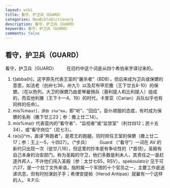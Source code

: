 ```yaml
---
layout: wiki
title: 看守，护卫兵（GUARD）
categories: NewBibleDictionary
description: 看守，护卫兵（GUARD）
keywords: 看守，护卫兵（GUARD）
comments: false
---
```


## 看守，护卫兵（GUARD）



看守，护卫兵（GUARD）
　　在旧约中这个词是从四个希伯来字译过来的。
1. t]abba{h]，这字原先代表王室的“屠杀者”（BDB），但后来成为卫兵或保镳的意思，如法老（创卅七36，卅九1）以及尼布甲尼撒（王下廿五8-10）的保镳。（在以色列，大卫的保镳乃由爱琴雇佣兵〔基利提人和比利提人〕组成的，而亚他利雅〔王下十一4、19〕的时代，卡里亚（Carian）兵队似乎也有同样的任命）。
2. mis%ma`at[，源自 s%a^ma`，即“听”、“回应”。臣仆顺服的态度，有时成为保镳的名称（撒下廿三23；参：撒上廿二14）。
3. mis%ma{r 代表营内的“看守者”、“监视者”或“监禁室”（利廿四12；民十五34），或“看守岗位”（尼七3）。
4. ra{s]i^m，直译“奔跑者”，是君王的跑腿，同时担任王室的保镳（撒上廿二17；参：王上一5，十四27）。（*步兵）
　　Guard （“看守”）一词在 AV 的新约只出现一次（徒廿八16），但这里的抄本是有争论性的（*首领）。圣殿有自己本身的治安部门，称为圣殿的守卫，他们多数是利未人，其责任之一是赶逐外邦人，不许他们闯入圣殿（参：太廿七65，RSV）。spekoulato{r 见于可六27，是一个拉丁文外来语，指附属一个军团的十个官员之一，主要工作是送递讯息，但有时扮演刽子手；希律安提帕（Herod Antipas）就雇有一个这样的人。
R.P.G.




